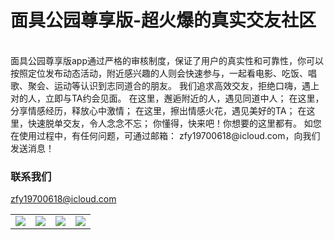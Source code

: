 # 面具公园尊享版-超火爆的真实交友社区

<table align="center" border="0">

<tr>
<td> <img src="https://ovwvzu.github.io/mask/1.png"> </td>
<td> <img src="https://ovwvzu.github.io/mask/2.png"> </td>
<td> <img src="https://ovwvzu.github.io/mask/3.png"> </td>
<td> <img src="https://ovwvzu.github.io/mask/4.png"> </td>
</tr>

<tr>

</tr>


<br>
面具公园尊享版app通过严格的审核制度，保证了用户的真实性和可靠性，你可以按照定位发布动态活动，附近感兴趣的人则会快速参与，一起看电影、吃饭、唱歌、聚会、运动等认识到志同道合的朋友。
我们追求高效交友，拒绝口嗨，遇上对的人，立即与TA约会见面。
在这里，邂逅附近的人，遇见同道中人；
在这里，分享情感经历，释放心中激情；
在这里，擦出情感火花，遇见美好的TA；
在这里，快速脱单交友，令人念念不忘；
你懂得，快来吧！你想要的这里都有。
如您在使用过程中，有任何问题，可通过邮箱： zfy19700618@icloud.com，向我们发送消息！
<br>



### 联系我们
zfy19700618@icloud.com
